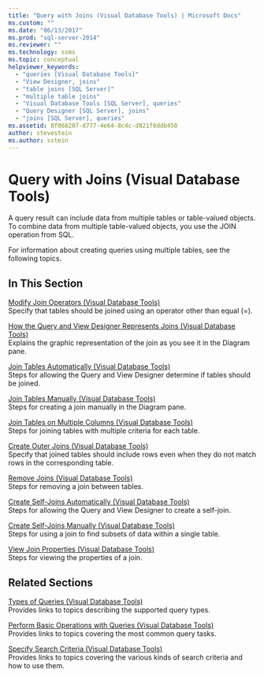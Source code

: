 ```yaml
---
title: "Query with Joins (Visual Database Tools) | Microsoft Docs"
ms.custom: ""
ms.date: "06/13/2017"
ms.prod: "sql-server-2014"
ms.reviewer: ""
ms.technology: ssms
ms.topic: conceptual
helpviewer_keywords: 
  - "queries [Visual Database Tools]"
  - "View Designer, joins"
  - "table joins [SQL Server]"
  - "multiple table joins"
  - "Visual Database Tools [SQL Server], queries"
  - "Query Designer [SQL Server], joins"
  - "joins [SQL Server], queries"
ms.assetid: 8f068207-d777-4e64-8c4c-d821f0ddb450
author: stevestein
ms.author: sstein
---
```

# Query with Joins (Visual Database Tools)
  A query result can include data from multiple tables or table-valued objects. To combine data from multiple table-valued objects, you use the JOIN operation from SQL.  
  
 For information about creating queries using multiple tables, see the following topics.  
  
## In This Section  
 [Modify Join Operators &#40;Visual Database Tools&#41;](visual-database-tools.md)  
 Specify that tables should be joined using an operator other than equal (=).  
  
 [How the Query and View Designer Represents Joins &#40;Visual Database Tools&#41;](how-the-query-and-view-designer-represents-joins-visual-database-tools.md)  
 Explains the graphic representation of the join as you see it in the Diagram pane.  
  
 [Join Tables Automatically &#40;Visual Database Tools&#41;](join-tables-automatically-visual-database-tools.md)  
 Steps for allowing the Query and View Designer determine if tables should be joined.  
  
 [Join Tables Manually &#40;Visual Database Tools&#41;](join-tables-manually-visual-database-tools.md)  
 Steps for creating a join manually in the Diagram pane.  
  
 [Join Tables on Multiple Columns &#40;Visual Database Tools&#41;](join-tables-on-multiple-columns-visual-database-tools.md)  
 Steps for joining tables with multiple criteria for each table.  
  
 [Create Outer Joins &#40;Visual Database Tools&#41;](create-outer-joins-visual-database-tools.md)  
 Specify that joined tables should include rows even when they do not match rows in the corresponding table.  
  
 [Remove Joins &#40;Visual Database Tools&#41;](remove-joins-visual-database-tools.md)  
 Steps for removing a join between tables.  
  
 [Create Self-Joins Automatically &#40;Visual Database Tools&#41;](create-self-joins-automatically-visual-database-tools.md)  
 Steps for allowing the Query and View Designer to create a self-join.  
  
 [Create Self-Joins Manually &#40;Visual Database Tools&#41;](create-self-joins-manually-visual-database-tools.md)  
 Steps for using a join to find subsets of data within a single table.  
  
 [View Join Properties &#40;Visual Database Tools&#41;](view-join-properties-visual-database-tools.md)  
 Steps for viewing the properties of a join.  
  
## Related Sections  
 [Types of Queries &#40;Visual Database Tools&#41;](types-of-queries-visual-database-tools.md)  
 Provides links to topics describing the supported query types.  
  
 [Perform Basic Operations with Queries &#40;Visual Database Tools&#41;](perform-basic-operations-with-queries-visual-database-tools.md)  
 Provides links to topics covering the most common query tasks.  
  
 [Specify Search Criteria &#40;Visual Database Tools&#41;](specify-search-criteria-visual-database-tools.md)  
 Provides links to topics covering the various kinds of search criteria and how to use them.  
  
  
